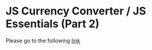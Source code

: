 # JS Currency Converter / JS Essentials (Part 2)
Please go to the following [link](https://helengladun.github.io/cursor/js-currency-converter/)
